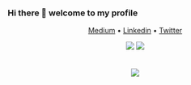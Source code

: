 ### Hi there 👋 welcome to my profile
<div align="center">
  <p align="center">
    <a target="_blank" href="https://minipachru.medium.com/">Medium</a> •
    <a target="_blank" href="https://www.linkedin.com/in/miguel-pacheco-5229131b5/">Linkedin</a> •
    <a target="_blank" href="https://twitter.com/miguelpacheco_">Twitter</a>
  </p>
 <img src="https://github-readme-stats.vercel.app/api?username=Miguel22247&show_icons=true&line_height=45&theme=dracula&include_all_commits=true" />
  <img src="https://github-readme-stackoverflow.vercel.app/?userID=15132611" />
  <br />
  <br />
  <br />
  <img src="https://raw.githubusercontent.com/Miguel22247/Miguel22247/master/activity-profile.png" />
</div>
